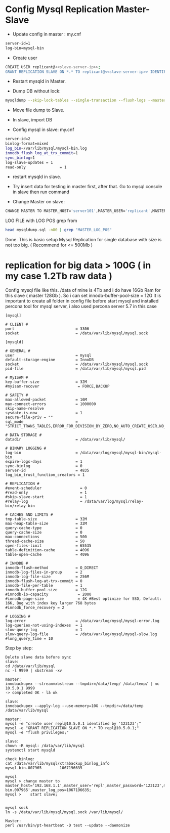 # Config Mysql Replication Master-Slave
- Update config in master : my.cnf
```bash
server-id=1
log-bin=mysql-bin
```

- Create user 
```bash
CREATE USER replicant@<<slave-server-ip>>;
GRANT REPLICATION SLAVE ON *.* TO replicant@<<slave-server-ip>> IDENTIFIED BY '<<choose-a-good-password>>';
```
- Restart mysqld in Master.

- Dump DB without lock:

```bash
mysqldump --skip-lock-tables --single-transaction --flush-logs --master-data=1 -A > ~/mysqldump.sql
```
- Move file dump to Slave. 

- In slave, import DB
- Config mysql in slave: my.cnf

```bash
server-id=2
binlog-format=mixed
log_bin=/var/lib/mysql/mysql-bin.log
innodb_flush_log_at_trx_commit=1
sync_binlog=1
log-slave-updates = 1
read-only               = 1
```

- restart mysqld in slave.

- Try insert data for testing in master first, after that. Go to mysql console in slave then run command

- Change Master on slave:
```bash
CHANGE MASTER TO MASTER_HOST='server101',MASTER_USER='replicant',MASTER_PASSWORD='Asd@123123',MASTER_LOG_FILE='mysql-bin.000010',MASTER_LOG_POS=120;
```
LOG FILE with LOG POS grep from

```bash
head mysqldump.sql -n80 | grep "MASTER_LOG_POS"
```

Done. This is basic setup Mysql Replication for single database with size is not too big. ( Recommend for <= 500Mb )



# replication for big data > 100G ( in my case 1.2Tb raw data )

Config mysql file like this. /data of mine is 4Tb and i do have 16Gb Ram for this slave ( master 128Gb ). So i can set
innodb-buffer-pool-size = 12G
It is important to create all folder in config file before start mysql and installed percona tool for mysql server, i also used percona server 5.7 in this case 
```
[mysql]

# CLIENT #
port                           = 3306
socket                         = /data/var/lib/mysql/mysql.sock

[mysqld]

# GENERAL #
user                           = mysql
default-storage-engine         = InnoDB
socket                         = /data/var/lib/mysql/mysql.sock
pid-file                       = /data/var/lib/mysql/mysql.pid

# MyISAM #
key-buffer-size                = 32M
#myisam-recover                 = FORCE,BACKUP

# SAFETY #
max-allowed-packet             = 16M
max-connect-errors             = 1000000
skip-name-resolve
sysdate-is-now                 = 1
secure-file-priv = ""
sql_mode                       = "STRICT_TRANS_TABLES,ERROR_FOR_DIVISION_BY_ZERO,NO_AUTO_CREATE_USER,NO_ENGINE_SUBSTITUTION"

# DATA STORAGE #
datadir                        = /data/var/lib/mysql/

# BINARY LOGGING #
log-bin                        = /data/var/log/mysql/mysql-bin/mysql-bin
expire-logs-days               = 1
sync-binlog                    = 0
server-id                      = 4835
log_bin_trust_function_creators = 1

# REPLICATION #
#event-scheduler                 = 0
#read-only                       = 1
#skip-slave-start                = 1
#relay-log                       = /data/var/log/mysql/relay-bin/relay-bin

# CACHES AND LIMITS #
tmp-table-size                 = 32M
max-heap-table-size            = 32M
query-cache-type               = 0
query-cache-size               = 0
max-connections                = 500
thread-cache-size              = 50
open-files-limit               = 65535
table-definition-cache         = 4096
table-open-cache               = 4096

# INNODB #
innodb-flush-method            = O_DIRECT
innodb-log-files-in-group      = 2
innodb-log-file-size           = 256M
innodb-flush-log-at-trx-commit = 0
innodb-file-per-table          = 1
innodb-buffer-pool-size        = 12G
#innodb-io-capacity             = 2000
#innodb-page-size               = 4K #Best optimize for SSD, Default: 16K, Bug with index key larger 768 bytes
#innodb_force_recovery = 2

# LOGGING #
log-error                      = /data/var/log/mysql/mysql-error.log
log-queries-not-using-indexes  = 1
slow-query-log                 = 1
slow-query-log-file            = /data/var/log/mysql/mysql-slow.log
#long_query_time = 10
```


Step by step:

```
Delete slave data before sync
slave:
cd /data/var/lib/mysql 
nc -l 9999 | xbstream -xv

master:
innobackupex --stream=xbstream --tmpdir=/data/temp/ /data/temp/ | nc 10.5.0.1 9999
-> completed OK - là ok

slave:
innobackupex --apply-log --use-memory=10G --tmpdir=/data/temp /data/var/lib/mysql

master:
mysql -e "create user repl@10.5.0.1 identified by '123123';"
mysql -e "GRANT REPLICATION SLAVE ON *.* TO repl@10.5.0.1;"
mysql -e "flush privileges;"

slave:
chown -R mysql: /data/var/lib/mysql
systemctl start mysqld

check binlog:
cat /data/var/lib/mysql/xtrabackup_binlog_info
mysql-bin.007965        1067196635

mysql
mysql > change master to master_host='192.168.1.1',master_user='repl',master_password='123123',master_log_file='mysql-bin.007965',master_log_pos=1067196635;
mysql >    start slave;


mysql sock
ln -s /data/var/lib/mysql/mysql.sock /var/lib/mysql/

Master:
perl /usr/bin/pt-heartbeat -D test --update --daemonize
```
